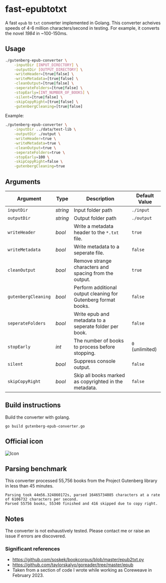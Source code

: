 # fast-epubtotxt

A fast `epub` to `txt` converter implemented in Golang. This converter acheives speeds of 4-6 million characters/second in testing. For example, it converts the novel _1984_ in ~100-150ms.

## Usage

```bash
./gutenberg-epub-converter \
    -inputDir [INPUT_DIRECTORY] \
    -outputDir [OUTPUT_DIRECTORY] \
    -writeHeader=[true|false] \
    -writeMetadata=[true|false] \
    -cleanOutput=[true|false] \
    -seperateFolders=[true|false] \
    -stopEarly=[INT_NUMBER_OF_BOOKS] \
    -silent=[true|false] \
    -skipCopyRight=[true|false] \
    -gutenbergCleaning=[true|false]

```

Example:

```bash
./gutenberg-epub-converter \
    -inputDir ../data/test-lib \
    -outputDir ./output \
    -writeHeader=true \
    -writeMetadata=true \
    -cleanOutput=true \
    -seperateFolders=true \
    -stopEarly=100 \
    -skipCopyRight=false \
    -gutenbergCleaning=true
```

## Arguments

| Argument | Type | Description | Default Value |
| -------- | ---- | ----------- | ------------- |
| `inputDir` | _string_ | Input folder path | `./input` |
| `outputDir` | _string_ | Output folder path | `./output` | 
| `writeHeader` | _bool_ | Write a metadata header to the `*.txt` file. | `true` |
| `writeMetadata` | _bool_ | Write metadata to a seperate file. | `false` |
| `cleanOutput` | _bool_ | Remove strange characters and spacing from the output. | `true` |
| `gutenbergCleaning` | _bool_ | Perform additional output cleaning for Gutenberg format books. | `false` |
| `seperateFolders` | _bool_ | Write epub and metadata to a seperate folder per book. | `false` |
| `stopEarly` | _int_ | The number of books to process before stopping. | `0` (unlimited) |
| `silent` | _bool_ | Suppress console output. | `false` |
| `skipCopyRight` | _bool_ | Skip all books marked as copyrighted in the metadata. | `false` |

## Build instructions

Build the converter with golang.

```shell
go build gutenberg-epub-converter.go
```

## Official icon

![Icon](./iconEpub.png)

## Parsing benchmark

This converter processed 55,756 books from the Project Gutenberg library in less than 45 minutes.

```
Parsing took 44m56.324860172s, parsed 16465734085 characters at a rate of 6106732 characters per second.
Parsed 55756 books, 55340 finished and 416 skipped due to copy right.
```

## Notes

The converter is not exhaustively tested. Please contact me or raise an issue if errors are discovered.

### Significant references

* https://github.com/soskek/bookcorpus/blob/master/epub2txt.py
* https://github.com/taylorskalyo/goreader/tree/master/epub
* Taken from a section of code I wrote while working as Coreweave in February 2023.
